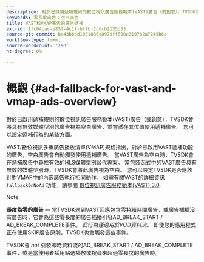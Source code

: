 ```yaml
---
description: 對於已啟用遞補規則的數位視訊廣告服務範本(VAST)廣告（或創意），TVSDK會將具有無效媒體型別的廣告視為空白廣告，並嘗試在其位置使用遞補廣告。 您可以設定遞補行為的某些方面。
keywords: 零長度廣告；空白廣告
title: VAST和VMAP廣告的廣告遞補
exl-id: 1fc04cac-e83f-4c1f-bf7b-1cbcb2135d53
source-git-commit: be43bbbd1051886c8979ff590a3197b2a7249b6a
workflow-type: tm+mt
source-wordcount: '290'
ht-degree: 0%

---
```


# 概觀 {#ad-fallback-for-vast-and-vmap-ads-overview}

對於已啟用遞補規則的數位視訊廣告服務範本(VAST)廣告（或創意），TVSDK會將具有無效媒體型別的廣告視為空白廣告，並嘗試在其位置使用遞補廣告。 您可以設定遞補行為的某些方面。

VAST/數位視訊多重廣告播放清單(VMAP)規格指出，對於已啟用VAST遞補功能的廣告，空白廣告會自動觸發使用遞補廣告。 當VAST廣告為空白時，TVSDK會在遞補廣告中尋找有效的HLS媒體型別替代專案。 當包裝函式中的VAST廣告具有無效的媒體型別時，TVSDK會將此廣告視為空白。 您可以設定TVSDK是否應該針對VMAP中的內嵌廣告執行相同動作。 如需有關VAST的詳細資訊 `fallbackOnNoAd` 功能，請參閱 [數位視訊廣告服務範本(VAST) 3.0](https://www.iab.net/guidelines/508676/digitalvideo/vsuite/vast).

>[!NOTE]
>
>**長度為零的廣告**  — 當TVSDK遇到VAST回應包含零持續時間廣告，或廣告插播沒有廣告時，它會為這些零長度的廣告插播引發AD_BREAK_START / AD_BREAK_COMPLETE事件。 *此行為僅適用於VOD資料流。* 即使您的應用程式正在使用SKIP廣告原則，TVSDK也會觸發這些事件。
>
>TVSDK會 *not* 引發即時資料流的AD_BREAK_START / AD_BREAK_COMPLETE事件，或是當使用者採用點選播放或搜尋來超過零長度的廣告時。
